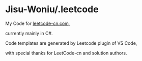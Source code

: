 # Jisu-Woniu/.leetcode

My Code for [leetcode-cn.com](),

currently mainly in C#.

Code templates are generated by Leetcode plugin of VS Code,

with special thanks for LeetCode-cn and solution authors.
